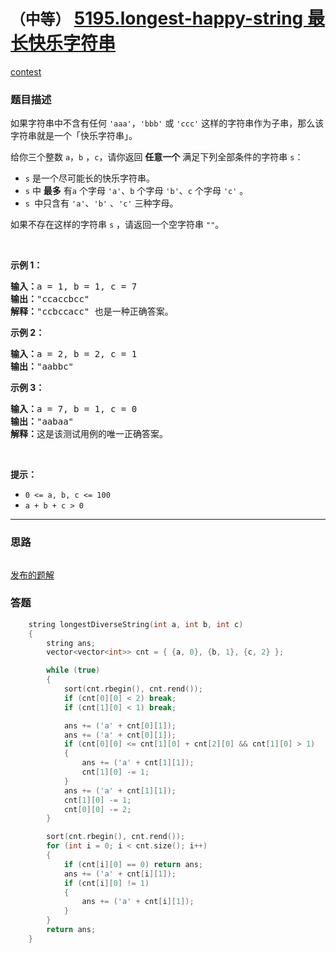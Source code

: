 # `（中等）` [5195.longest-happy-string 最长快乐字符串](https://leetcode-cn.com/problems/longest-happy-string/)

[contest](https://leetcode-cn.com/contest/weekly-contest-183/problems/longest-happy-string/)

### 题目描述
<p>如果字符串中不含有任何 <code>'aaa'</code>，<code>'bbb'</code> 或 <code>'ccc'</code> 这样的字符串作为子串，那么该字符串就是一个「快乐字符串」。</p>

<p>给你三个整数 <code>a</code>，<code>b</code> ，<code>c</code>，请你返回 <strong>任意一个</strong> 满足下列全部条件的字符串 <code>s</code>：</p>

<ul>
	<li><code>s</code> 是一个尽可能长的快乐字符串。</li>
	<li><code>s</code> 中 <strong>最多</strong> 有<code>a</code> 个字母 <code>'a'</code>、<code>b</code>&nbsp;个字母 <code>'b'</code>、<code>c</code> 个字母 <code>'c'</code> 。</li>
	<li><code>s </code>中只含有 <code>'a'</code>、<code>'b'</code> 、<code>'c'</code> 三种字母。</li>
</ul>

<p>如果不存在这样的字符串 <code>s</code> ，请返回一个空字符串 <code>""</code>。</p>

<p>&nbsp;</p>

<p><strong>示例 1：</strong></p>

<pre><strong>输入：</strong>a = 1, b = 1, c = 7
<strong>输出：</strong>"ccaccbcc"
<strong>解释：</strong>"ccbccacc" 也是一种正确答案。
</pre>

<p><strong>示例 2：</strong></p>

<pre><strong>输入：</strong>a = 2, b = 2, c = 1
<strong>输出：</strong>"aabbc"
</pre>

<p><strong>示例 3：</strong></p>

<pre><strong>输入：</strong>a = 7, b = 1, c = 0
<strong>输出：</strong>"aabaa"
<strong>解释：</strong>这是该测试用例的唯一正确答案。</pre>

<p>&nbsp;</p>

<p><strong>提示：</strong></p>

<ul>
	<li><code>0 &lt;= a, b, c &lt;= 100</code></li>
	<li><code>a + b + c &gt; 0</code></li>
</ul>

            

---
### 思路
```
```

[发布的题解](https://leetcode-cn.com/problems/longest-happy-string/solution/longest-happy-string-by-ikaruga/)

### 答题
``` C++
    string longestDiverseString(int a, int b, int c)
    {
        string ans;
        vector<vector<int>> cnt = { {a, 0}, {b, 1}, {c, 2} };

        while (true)
        {
            sort(cnt.rbegin(), cnt.rend());
            if (cnt[0][0] < 2) break;
            if (cnt[1][0] < 1) break;

            ans += ('a' + cnt[0][1]);
            ans += ('a' + cnt[0][1]);
            if (cnt[0][0] <= cnt[1][0] + cnt[2][0] && cnt[1][0] > 1)
            {
                ans += ('a' + cnt[1][1]);
                cnt[1][0] -= 1;
            }
            ans += ('a' + cnt[1][1]);
            cnt[1][0] -= 1;
            cnt[0][0] -= 2;
        }

        sort(cnt.rbegin(), cnt.rend());
        for (int i = 0; i < cnt.size(); i++)
        {
            if (cnt[i][0] == 0) return ans;
            ans += ('a' + cnt[i][1]);
            if (cnt[i][0] != 1)
            {
                ans += ('a' + cnt[i][1]);
            }
        }
        return ans;
    }
```




